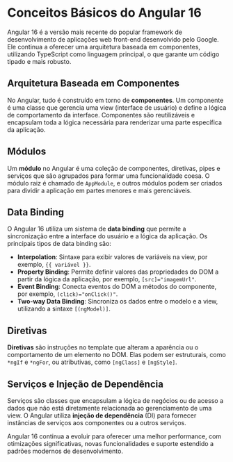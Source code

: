 # Conceitos Básicos do Angular 16

Angular 16 é a versão mais recente do popular framework de desenvolvimento de aplicações web front-end desenvolvido pelo Google. Ele continua a oferecer uma arquitetura baseada em componentes, utilizando TypeScript como linguagem principal, o que garante um código tipado e mais robusto.

## Arquitetura Baseada em Componentes

No Angular, tudo é construído em torno de **componentes**. Um componente é uma classe que gerencia uma view (interface de usuário) e define a lógica de comportamento da interface. Componentes são reutilizáveis e encapsulam toda a lógica necessária para renderizar uma parte específica da aplicação.

## Módulos

Um **módulo** no Angular é uma coleção de componentes, diretivas, pipes e serviços que são agrupados para formar uma funcionalidade coesa. O módulo raiz é chamado de `AppModule`, e outros módulos podem ser criados para dividir a aplicação em partes menores e mais gerenciáveis.

## Data Binding

O Angular 16 utiliza um sistema de **data binding** que permite a sincronização entre a interface do usuário e a lógica da aplicação. Os principais tipos de data binding são:

- **Interpolation**: Sintaxe para exibir valores de variáveis na view, por exemplo, `{{ variável }}`.
- **Property Binding**: Permite definir valores das propriedades do DOM a partir da lógica da aplicação, por exemplo, `[src]="imagemUrl"`.
- **Event Binding**: Conecta eventos do DOM a métodos do componente, por exemplo, `(click)="onClick()"`.
- **Two-way Data Binding**: Sincroniza os dados entre o modelo e a view, utilizando a sintaxe `[(ngModel)]`.

## Diretivas

**Diretivas** são instruções no template que alteram a aparência ou o comportamento de um elemento no DOM. Elas podem ser estruturais, como `*ngIf` e `*ngFor`, ou atributivas, como `[ngClass]` e `[ngStyle]`.

## Serviços e Injeção de Dependência

Serviços são classes que encapsulam a lógica de negócios ou de acesso a dados que não está diretamente relacionada ao gerenciamento de uma view. O Angular utiliza **injeção de dependência** (DI) para fornecer instâncias de serviços aos componentes ou a outros serviços.

Angular 16 continua a evoluir para oferecer uma melhor performance, com otimizações significativas, novas funcionalidades e suporte estendido a padrões modernos de desenvolvimento.

